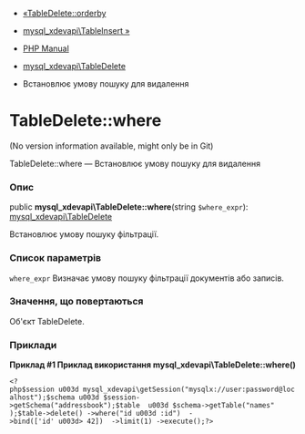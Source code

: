 - [«TableDelete::orderby](mysql-xdevapi-tabledelete.orderby.md)
- [mysql_xdevapi\TableInsert »](class.mysql-xdevapi-tableinsert.md)

- [PHP Manual](index.md)
- [mysql_xdevapi\TableDelete](class.mysql-xdevapi-tabledelete.md)
- Встановлює умову пошуку для видалення

# TableDelete::where

(No version information available, might only be in Git)

TableDelete::where — Встановлює умову пошуку для видалення

### Опис

public **mysql_xdevapi\TableDelete::where**(string `$where_expr`):
[mysql_xdevapi\TableDelete](class.mysql-xdevapi-tabledelete.md)

Встановлює умову пошуку фільтрації.

### Список параметрів

`where_expr`
Визначає умову пошуку фільтрації документів або записів.

### Значення, що повертаються

Об'єкт TableDelete.

### Приклади

**Приклад #1 Приклад використання
**mysql_xdevapi\TableDelete::where()****

` <?php$session u003d mysql_xdevapi\getSession("mysqlx://user:password@localhost");$schema u003d $session->getSchema("addressbook");$table  u003d $schema->getTable("names" );$table->delete() ->where("id u003d :id")  ->bind(['id' u003d> 42])  ->limit(1) ->execute();?> `
